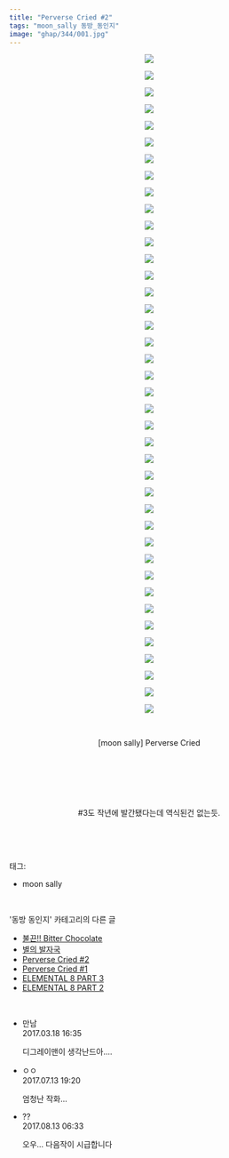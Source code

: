 ```yaml
---
title: "Perverse Cried #2"
tags: "moon_sally 동방_동인지"
image: "ghap/344/001.jpg"
---
```

<div class="article">
<p style="text-align: center; clear: none; float: none;"><img src="{{ site.nasurl }}/ghap/344/001.jpg"/></p>
<p style="text-align: center; clear: none; float: none;"><img src="{{ site.nasurl }}/ghap/344/002.jpg"/></p>
<p style="text-align: center; clear: none; float: none;"><img src="{{ site.nasurl }}/ghap/344/003.jpg"/></p>
<p style="text-align: center; clear: none; float: none;"><img src="{{ site.nasurl }}/ghap/344/004.jpg"/></p>
<p style="text-align: center; clear: none; float: none;"><img src="{{ site.nasurl }}/ghap/344/005.jpg"/></p>
<p style="text-align: center; clear: none; float: none;"><img src="{{ site.nasurl }}/ghap/344/006.jpg"/></p>
<p style="text-align: center; clear: none; float: none;"><img src="{{ site.nasurl }}/ghap/344/007.jpg"/></p>
<p style="text-align: center; clear: none; float: none;"><img src="{{ site.nasurl }}/ghap/344/008.jpg"/></p>
<p style="text-align: center; clear: none; float: none;"><img src="{{ site.nasurl }}/ghap/344/009.jpg"/></p>
<p style="text-align: center; clear: none; float: none;"><img src="{{ site.nasurl }}/ghap/344/010.jpg"/></p>
<p style="text-align: center; clear: none; float: none;"><img src="{{ site.nasurl }}/ghap/344/011.jpg"/></p>
<p style="text-align: center; clear: none; float: none;"><img src="{{ site.nasurl }}/ghap/344/012.jpg"/></p>
<p style="text-align: center; clear: none; float: none;"><img src="{{ site.nasurl }}/ghap/344/013.jpg"/></p>
<p style="text-align: center; clear: none; float: none;"><img src="{{ site.nasurl }}/ghap/344/014.jpg"/></p>
<p style="text-align: center; clear: none; float: none;"><img src="{{ site.nasurl }}/ghap/344/015.jpg"/></p>
<p style="text-align: center; clear: none; float: none;"><img src="{{ site.nasurl }}/ghap/344/016.jpg"/></p>
<p style="text-align: center; clear: none; float: none;"><img src="{{ site.nasurl }}/ghap/344/017.jpg"/></p>
<p style="text-align: center; clear: none; float: none;"><img src="{{ site.nasurl }}/ghap/344/018.jpg"/></p>
<p style="text-align: center; clear: none; float: none;"><img src="{{ site.nasurl }}/ghap/344/019.jpg"/></p>
<p style="text-align: center; clear: none; float: none;"><img src="{{ site.nasurl }}/ghap/344/020.jpg"/></p>
<p style="text-align: center; clear: none; float: none;"><img src="{{ site.nasurl }}/ghap/344/021.jpg"/></p>
<p style="text-align: center; clear: none; float: none;"><img src="{{ site.nasurl }}/ghap/344/022.jpg"/></p>
<p style="text-align: center; clear: none; float: none;"><img src="{{ site.nasurl }}/ghap/344/023.jpg"/></p>
<p style="text-align: center; clear: none; float: none;"><img src="{{ site.nasurl }}/ghap/344/024.jpg"/></p>
<p style="text-align: center; clear: none; float: none;"><img src="{{ site.nasurl }}/ghap/344/025.jpg"/></p>
<p style="text-align: center; clear: none; float: none;"><img src="{{ site.nasurl }}/ghap/344/026.jpg"/></p>
<p style="text-align: center; clear: none; float: none;"><img src="{{ site.nasurl }}/ghap/344/027.jpg"/></p>
<p style="text-align: center; clear: none; float: none;"><img src="{{ site.nasurl }}/ghap/344/028.jpg"/></p>
<p style="text-align: center; clear: none; float: none;"><img src="{{ site.nasurl }}/ghap/344/029.jpg"/></p>
<p style="text-align: center; clear: none; float: none;"><img src="{{ site.nasurl }}/ghap/344/030.jpg"/></p>
<p style="text-align: center; clear: none; float: none;"><img src="{{ site.nasurl }}/ghap/344/031.jpg"/></p>
<p style="text-align: center; clear: none; float: none;"><img src="{{ site.nasurl }}/ghap/344/032.jpg"/></p>
<p style="text-align: center; clear: none; float: none;"><img src="{{ site.nasurl }}/ghap/344/033.jpg"/></p>
<p style="text-align: center; clear: none; float: none;"><img src="{{ site.nasurl }}/ghap/344/034.jpg"/></p>
<p style="text-align: center; clear: none; float: none;"><img src="{{ site.nasurl }}/ghap/344/035.jpg"/></p>
<p style="text-align: center; clear: none; float: none;"><img src="{{ site.nasurl }}/ghap/344/036.jpg"/></p>
<p style="text-align: center; clear: none; float: none;"><img src="{{ site.nasurl }}/ghap/344/037.jpg"/></p>
<p style="text-align: center; clear: none; float: none;"><img src="{{ site.nasurl }}/ghap/344/038.jpg"/></p>
<p style="text-align: center; clear: none; float: none;"><img src="{{ site.nasurl }}/ghap/344/039.jpg"/></p>
<p style="text-align: center; clear: none; float: none;"><img src="{{ site.nasurl }}/ghap/344/040.jpg"/></p>
<p style="text-align: center; clear: none; float: none;"><br/></p>
<p style="text-align: center; clear: none; float: none;">[moon sally] Perverse Cried</p>
<p style="text-align: center; clear: none; float: none;"><br/></p>
<p style="text-align: center; clear: none; float: none;"><br/></p>
<p style="text-align: center; clear: none; float: none;"><br/></p>
<p style="text-align: center; clear: none; float: none;">#3도 작년에 발간됐다는데 역식된건 없는듯.</p>
<p><br/></p>
</div><br/>
<div class="tagTrail">
<p>태그: </p>
<ul>
<li>moon sally</li>
</ul>
</div><br/>
<div class="another">
<p>'동방 동인지' 카테고리의 다른 글</p>
<ul>
<li><a href="/2016-06-20-ghap_346">불끈!! Bitter Chocolate</a></li>
<li><a href="/2016-06-20-ghap_345">별의 발자국</a></li>
<li><a href="/2016-06-20-ghap_344">Perverse Cried #2</a></li>
<li><a href="/2016-06-20-ghap_343">Perverse Cried #1</a></li>
<li><a href="/2016-06-20-ghap_340">ELEMENTAL 8 PART 3</a></li>
<li><a href="/2016-06-20-ghap_339">ELEMENTAL 8 PART 2</a></li>
</ul>
</div><br/>
<div class="cb_module cb_fluid">
<div class="cb_wrt cb_profile">
<div class="comment">
<ul>
<li class="cb_thumb_off" id="comment14942515">
<div class="cb_comment_area">
<div class="cb_info_area">
<div class="cb_section">
<span class="cb_nick_name">만남</span>
</div>
<div class="cb_section">
<span class="cb_date">2017.03.18 16:35 </span>
</div>
</div>
<div class="cb_dsc_comment">
<p class="cb_dsc">
											디그레이맨이  생각난드아....
										</p>
</div>
</div></li>
<li class="cb_thumb_off" id="comment15035273">
<div class="cb_comment_area">
<div class="cb_info_area">
<div class="cb_section">
<span class="cb_nick_name">ㅇㅇ</span>
</div>
<div class="cb_section">
<span class="cb_date">2017.07.13 19:20 </span>
</div>
</div>
<div class="cb_dsc_comment">
<p class="cb_dsc">
											엄청난 작화...
										</p>
</div>
</div></li>
<li class="cb_thumb_off" id="comment15058180">
<div class="cb_comment_area">
<div class="cb_info_area">
<div class="cb_section">
<span class="cb_nick_name">??</span>
</div>
<div class="cb_section">
<span class="cb_date">2017.08.13 06:33 </span>
</div>
</div>
<div class="cb_dsc_comment">
<p class="cb_dsc">
											오우... 다음작이 시급합니다
										</p>
</div>
</div></li>
</ul>
</div>
</div><!-- commentList close -->
</div><br/>
